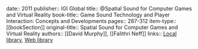 date:: 2011
publisher:: IGI Global
title:: @Spatial Sound for Computer Games and Virtual Reality
book-title:: Game Sound Technology and Player Interaction: Concepts and Developments
pages:: 287-312
item-type:: [[bookSection]]
original-title:: Spatial Sound for Computer Games and Virtual Reality
authors:: [[David Murphy]], [[Falithri Neff]]
links:: [Local library](zotero://select/groups/2386895/items/3XET9KFE), [Web library](https://www.zotero.org/groups/2386895/items/3XET9KFE)
